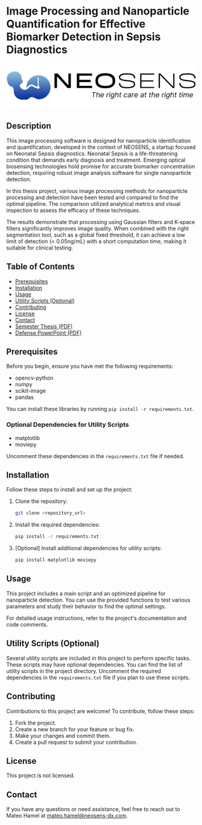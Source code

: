 # Image Processing and Nanoparticle Quantification for Effective Biomarker Detection in Sepsis Diagnostics

![NEOSENS Logo](<NEOSENS_Logo.png>)

## Description

This image processing software is designed for nanoparticle identification and quantification, developed in the context of NEOSENS, a startup focused on Neonatal Sepsis diagnostics. Neonatal Sepsis is a life-threatening condition that demands early diagnosis and treatment. Emerging optical biosensing technologies hold promise for accurate biomarker concentration detection, requiring robust image analysis software for single nanoparticle detection.

In this thesis project, various image processing methods for nanoparticle processing and detection have been tested and compared to find the optimal pipeline. The comparison utilized analytical metrics and visual inspection to assess the efficacy of these techniques.

The results demonstrate that processing using Gaussian filters and K-space filters significantly improves image quality. When combined with the right segmentation tool, such as a global fixed threshold, it can achieve a low limit of detection (< 0.05ng/mL) with a short computation time, making it suitable for clinical testing.

## Table of Contents

- [Prerequisites](#prerequisites)
- [Installation](#installation)
- [Usage](#usage)
- [Utility Scripts (Optional)](#utility-scripts-optional)
- [Contributing](#contributing)
- [License](#license)
- [Contact](#contact)
- [Semester Thesis (PDF)](<semester_thesis_pdf_link>)
- [Defense PowerPoint (PDF)](<defense_powerpoint_pdf_link>)

## Prerequisites

Before you begin, ensure you have met the following requirements:

- opencv-python
- numpy
- scikit-image
- pandas

You can install these libraries by running `pip install -r requirements.txt`.

### Optional Dependencies for Utility Scripts

- matplotlib
- moviepy

Uncomment these dependencies in the `requirements.txt` file if needed.

## Installation

Follow these steps to install and set up the project:

1. Clone the repository:
   ```bash
   git clone <repository_url>
2. Install the required dependencies:
   ```bash
   pip install -r requirements.txt
3. [Optional] Install additional dependencies for utility scripts:
   ```bash
   pip install matplotlib moviepy

## Usage

This project includes a main script and an optimized pipeline for nanoparticle detection. You can use the provided functions to test various parameters and study their behavior to find the optimal settings.

For detailed usage instructions, refer to the project's documentation and code comments.

## Utility Scripts (Optional)

Several utility scripts are included in this project to perform specific tasks. These scripts may have optional dependencies. You can find the list of utility scripts in the project directory. Uncomment the required dependencies in the `requirements.txt` file if you plan to use these scripts.

## Contributing

Contributions to this project are welcome! To contribute, follow these steps:

1. Fork the project.
2. Create a new branch for your feature or bug fix.
3. Make your changes and commit them.
4. Create a pull request to submit your contribution.

## License

This project is not licensed.

## Contact

If you have any questions or need assistance, feel free to reach out to Mateo Hamel at mateo.hamel@neosens-dx.com.

